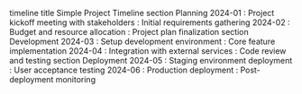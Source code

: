 timeline
	title Simple Project Timeline
	section Planning
		2024-01 		: Project kickoff meeting with stakeholders
		: Initial requirements gathering
		2024-02 		: Budget and resource allocation
		: Project plan finalization
	section Development
		2024-03 		: Setup development environment
		: Core feature implementation
		2024-04 		: Integration with external services
		: Code review and testing
	section Deployment
		2024-05 		: Staging environment deployment
		: User acceptance testing
		2024-06 		: Production deployment
		: Post-deployment monitoring
